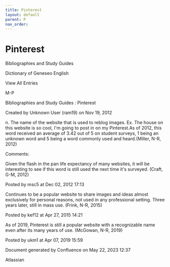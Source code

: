 ```yaml
---
title: Pinterest
layout: default
parent: P
nav_order:
---
```


# Pinterest

Bibliographies and Study Guides

Dictionary of Geneseo English

View All Entries

M-P

Bibliographies and Study Guides : Pinterest

Created by  Unknown User (ram19) on Nov 19, 2012

n. The name of the website that is used to reblog images. Ex. The house on this website is so cool, I'm going to post in on my Pinterest.As of 2012, this word received an average of 3.42 out of 5 on student surveys, 1 being an unknown word and 5 being a word commonly used and heard.(Miller, N-R, 2012) 

Comments:

Given the flash in the pan life expectancy of many websites, it will be interesting to see if this word is still used the next time it's surveyed. (Craft, G-M, 2012)

Posted by msc5 at Dec 02, 2012 17:13

Continues to be a popular website to share images and ideas almost exclusively for personal reasons, not used in any professional setting. Three years later, still in mass use. (Frink, N-R, 2015)

Posted by kef12 at Apr 27, 2015 14:21

As of 2019, Pinterest is still a popular website with a recognizable name even after its many years of use. (McGowan, N-R, 2019)

Posted by ukm1 at Apr 07, 2019 15:59

Document generated by Confluence on May 22, 2023 12:37

Atlassian
